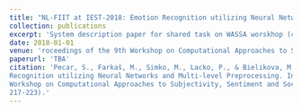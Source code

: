 ```yaml
---
title: "NL-FIIT at IEST-2018: Emotion Recognition utilizing Neural Networks and Multi-level Preprocessing."
collection: publications
excerpt: 'System description paper for shared task on WASSA worskhop (colocated with EMNLP2018).'
date: 2018-01-01
venue: 'roceedings of the 9th Workshop on Computational Approaches to Subjectivity, Sentiment and Social Media Analysis'
paperurl: 'TBA'
citation: 'Pecar, S., Farkaš, M., Simko, M., Lacko, P., & Bielikova, M. (2018). NL-FIIT at IEST-2018: Emotion
Recognition utilizing Neural Networks and Multi-level Preprocessing. In Proceedings of the 9th
Workshop on Computational Approaches to Subjectivity, Sentiment and Social Media Analysis (pp.
217-223).'
---
```

